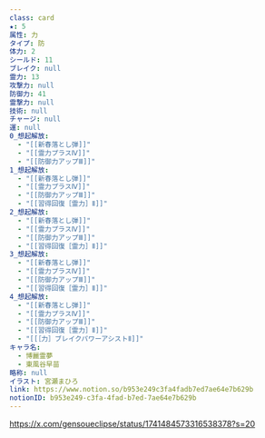 ```yaml
---
class: card
★: 5
属性: 力
タイプ: 防
体力: 2
シールド: 11
ブレイク: null
霊力: 13
攻撃力: null
防御力: 41
霊撃力: null
技術: null
チャージ: null
運: null
0_想起解放:
  - "[[新春落とし弾]]"
  - "[[霊力プラスⅣ]]"
  - "[[防御力アップⅢ]]"
1_想起解放:
  - "[[新春落とし弾]]"
  - "[[霊力プラスⅣ]]"
  - "[[防御力アップⅢ]]"
  - "[[習得回復［霊力］Ⅱ]]"
2_想起解放:
  - "[[新春落とし弾]]"
  - "[[霊力プラスⅣ]]"
  - "[[防御力アップⅢ]]"
  - "[[習得回復［霊力］Ⅱ]]"
3_想起解放:
  - "[[新春落とし弾]]"
  - "[[霊力プラスⅣ]]"
  - "[[防御力アップⅢ]]"
  - "[[習得回復［霊力］Ⅱ]]"
4_想起解放:
  - "[[新春落とし弾]]"
  - "[[霊力プラスⅣ]]"
  - "[[防御力アップⅢ]]"
  - "[[習得回復［霊力］Ⅱ]]"
  - "[[［力］ブレイクパワーアシストⅡ]]"
キャラ名:
  - 博麗霊夢
  - 東風谷早苗
略称: null
イラスト: 宮瀬まひろ
link: https://www.notion.so/b953e249c3fa4fadb7ed7ae64e7b629b
notionID: b953e249-c3fa-4fad-b7ed-7ae64e7b629b
---
```

https://x.com/gensoueclipse/status/1741484573316538378?s=20